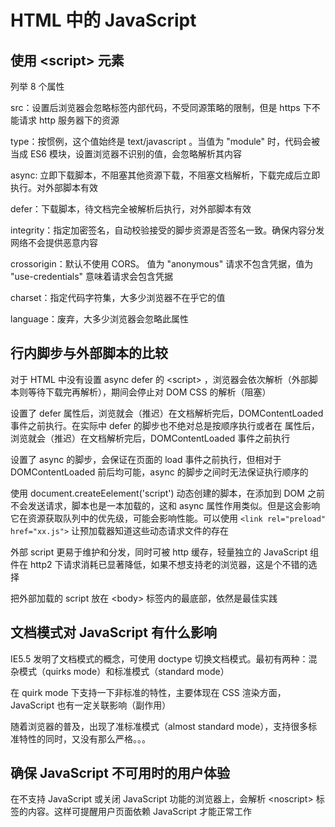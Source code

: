# HTML 中的 JavaScript


## 使用 \<script> 元素

列举 8 个属性

src：设置后浏览器会忽略标签内部代码，不受同源策略的限制，但是 https 下不能请求 http 服务器下的资源

type：按惯例，这个值始终是 text/javascript 。当值为 "module" 时，代码会被当成 ES6 模块，设置浏览器不识别的值，会忽略解析其内容

async: 立即下载脚本，不阻塞其他资源下载，不阻塞文档解析，下载完成后立即执行。对外部脚本有效

defer：下载脚本，待文档完全被解析后执行，对外部脚本有效

integrity：指定加密签名，自动校验接受的脚步资源是否签名一致。确保内容分发网络不会提供恶意内容

crossorigin：默认不使用 CORS。 值为 "anonymous" 请求不包含凭据，值为 "use-credentials" 意味着请求会包含凭据

charset：指定代码字符集，大多少浏览器不在乎它的值

language：废弃，大多少浏览器会忽略此属性


## 行内脚步与外部脚本的比较

对于 HTML 中没有设置 async defer 的 \<script> ，浏览器会依次解析（外部脚本则等待下载完再解析），期间会停止对 DOM CSS 的解析（阻塞）

设置了 defer 属性后，浏览就会（推迟）在文档解析完后，DOMContentLoaded 事件之前执行。在实际中 defer 的脚步也不绝对总是按顺序执行或者在 属性后，浏览就会（推迟）在文档解析完后，DOMContentLoaded 事件之前执行

设置了 async 的脚步，会保证在页面的 load 事件之前执行，但相对于 DOMContentLoaded 前后均可能，async 的脚步之间时无法保证执行顺序的

使用 document.createEelement('script') 动态创建的脚本，在添加到 DOM 之前不会发送请求，脚本也是一本加载的，这和 async 属性作用类似。但是这会影响它在资源获取队列中的优先级，可能会影响性能。可以使用 `<link rel="preload" href="xx.js">` 让预加载器知道这些动态请求文件的存在

外部 script 更易于维护和分发，同时可被 http 缓存，轻量独立的 JavaScript 组件在 http2 下请求消耗已显著降低，如果不想支持老的浏览器，这是个不错的选择

把外部加载的 script 放在 \<body> 标签内的最底部，依然是最佳实践


## 文档模式对 JavaScript 有什么影响

IE5.5 发明了文档模式的概念，可使用 doctype 切换文档模式。最初有两种：混杂模式（quirks mode）和标准模式（standard mode）

在 quirk mode 下支持一下非标准的特性，主要体现在 CSS 渲染方面，JavaScript 也有一定关联影响（副作用）

随着浏览器的普及，出现了准标准模式（almost standard mode），支持很多标准特性的同时，又没有那么严格。。。


## 确保 JavaScript 不可用时的用户体验

在不支持 JavaScript 或关闭 JavaScript 功能的浏览器上，会解析 \<noscript> 标签的内容。这样可提醒用户页面依赖 JavaScript 才能正常工作
